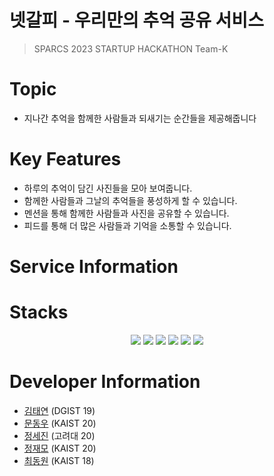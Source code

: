 # 넷갈피 - 우리만의 추억 공유 서비스
> SPARCS 2023 STARTUP HACKATHON Team-K

# Topic
* 지나간 추억을 함께한 사람들과 되새기는 순간들을 제공해줍니다

# Key Features
* 하루의 추억이 담긴 사진들을 모아 보여줍니다.
* 함께한 사람들과 그날의 추억들을 풍성하게 할 수 있습니다.
* 멘션을 통해 함께한 사람들과 사진을 공유할 수 있습니다.
* 피드를 통해 더 많은 사람들과 기억을 소통할 수 있습니다.

# Service Information



# Stacks
<div align=center> 
<img src="https://img.shields.io/badge/flutter-02569B?style=for-the-badge&logo=flutter&logoColor=white">
<img src="https://img.shields.io/badge/androidstudio-3DDC84?style=for-the-badge&logo=androidstudio&logoColor=white">
<img src="https://img.shields.io/badge/firebase-FFCA28?style=for-the-badge&logo=firebase&logoColor=white">
<img src="https://img.shields.io/badge/github-181717?style=for-the-badge&logo=github&logoColor=white">
<img src="https://img.shields.io/badge/notion-000000?style=for-the-badge&logo=notion&logoColor=white">
<img src="https://img.shields.io/badge/figma-F24E1E?style=for-the-badge&logo=figma&logoColor=white">
</div>

# Developer Information
* [김태연](https://github.com/tykim5931) (DGIST 19)
* [문동우](https://github.com/snaoyam) (KAIST 20)
* [정세진](https://github.com/asjay18) (고려대 20)
* [정재모](http://github.com/JaemoJeong) (KAIST 20)
* [최동원](http://github.com/chlehdwon) (KAIST 18)
